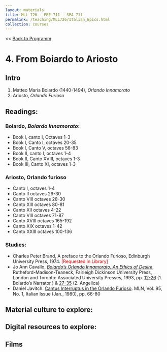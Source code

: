 ```yaml
---
layout: materials
title: MLL 726 - FRE 711 - SPA 711
permalink: /teaching/MLL726/Italian_Epics.html
collection: courses
---
```

<< [Back to Programm](index.html)

# 4. From Boiardo to Ariosto 

## Intro 

1. Matteo Maria Boiardo (1440-1494), *Orlando Innamorato*
2. Ariosto, *Orlando Furioso*

## Readings: 

### Boiardo, *Boiardo Innamorato*: 

* Book I, canto I, Octaves 1-3 
* Book I, Canto I, octaves 20-35 
* Book I, Canto V, octaves 56-83 
* Book II, canto I, octaves 1-4
* Book II, Canto XVIII, octaves 1-3 
* Book III, Canto XI, octaves 1-3 
 		
### Ariosto, Orlando furioso
* Canto I, octaves 1-4 
* Canto II octaves 29-30 
* Canto VIII octaves 28-30 
* Canto XIII octaves 80-81 
* Canto XII octaves 4-22
* Canto VIII octaves 71-87
* Canto XVIII octaves 165-192
* Canto XIX octaves 1-42
* Canto XXIII octaves 100-136 

### Studies:
*  Charles Peter Brand, A preface to the Orlando Furioso, Edinburgh University Press, 1974. <span style="color:red;">[Requested in Library]</span>
* Jo Ann Cavallo, [*Boiardo’s Orlando Innamorato. An Ethics of Desire*](https://books.google.es/books?id=GUI0iPpJZlwC&printsec=frontcover&source=gbs_ge_summary_r&cad=0#v=onepage&q&f=true), Rutheford-Madison-Teaneck, Fairleigh Dickinson University Press, London and Toronto: Associated University Presses, 1993, pp. [12-26](pdfs/Cavallo_1993_1.pdf) (1. Boiardo’s Narrator ) & [27-35](pdfs/Cavallo_1993_2.pdf) (2. Angelica) 
* Daniel Javitch. [Cantus Interruptus in the Orlando Furioso](https://www-jstor-org.access.library.miami.edu/stable/pdf/2906415.pdf?refreqid=excelsior%3A732ecea12ca9066de2b1a6badaa8c7f6). MLN, Vol. 95, No. 1, Italian Issue (Jan., 1980), pp. 66-80 

## Material culture to explore: 

## Digital resources to explore: 

## Films 

